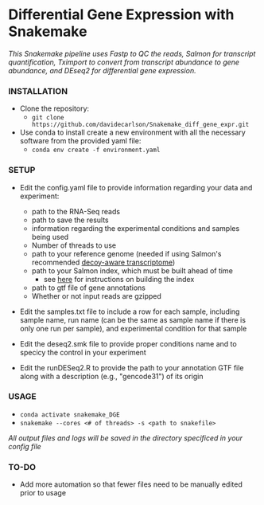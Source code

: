 # Differential Gene Expression with Snakemake


*This Snakemake pipeline uses Fastp to QC the reads, Salmon for transcript quantification, Tximport to convert from transcript abundance to gene abundance, and DEseq2 for differential gene expression.* 

### INSTALLATION
* Clone the repository:
  * `git clone https://github.com/davidecarlson/Snakemake_diff_gene_expr.git`
* Use conda to install create a new environment with all the necessary software from the provided yaml file:
  * `conda env create -f environment.yaml`
  
### SETUP
  
  * Edit the config.yaml file to provide information regarding your data and experiment:
    * path to the RNA-Seq reads
    * path to save the results
    * information regarding the experimental conditions and samples being used
    * Number of threads to use
    * path to your reference genome (needed if using Salmon's recommended [decoy-aware transcriptome](https://salmon.readthedocs.io/en/latest/salmon.html#preparing-transcriptome-indices-mapping-based-mode))
    * path to your Salmon index, which must be built ahead of time
        * see [here](https://salmon.readthedocs.io/en/latest/salmon.html#preparing-transcriptome-indices-mapping-based-mode) for instructions on building the index
    * path to gtf file of gene annotations
    * Whether or not input reads are gzipped
    
   * Edit the samples.txt file to include a row for each sample, including sample name, run name (can be the same as sample name if there is only one run per sample), and experimental condition for that sample
   
   * Edit the deseq2.smk file to provide proper conditions name and to specicy the control in your experiment
   * Edit the runDESeq2.R to provide the path to your annotation GTF file along with a description (e.g., "gencode31") of its origin
   
### USAGE
  * `conda activate snakemake_DGE`
  * `snakemake --cores <# of threads> -s <path to snakefile>`

  *All output files and logs will be saved in the directory specificed in your config file*
    
### TO-DO
  * Add more automation so that fewer files need to be manually edited prior to usage
